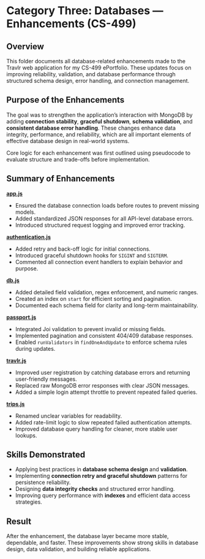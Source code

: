 # Category Three: Databases — Enhancements (CS-499) 

## Overview 
This folder documents all database-related enhancements made to the Travlr web application for my CS-499 ePortfolio. These updates focus on improving reliability, validation, and database performance through structured schema design, error handling, and connection management.

## Purpose of the Enhancements 
The goal was to strengthen the application’s interaction with MongoDB by adding **connection stability**, **graceful shutdown**, **schema validation**, and **consistent database error handling**. These changes enhance data integrity, performance, and reliability, which are all important elements of effective database design in real-world systems.

Core logic for each enhancement was first outlined using pseudocode to evaluate structure and trade-offs before implementation.

## Summary of Enhancements 

[**app.js**](./app.js) 
- Ensured the database connection loads before routes to prevent missing models.
- Added standardized JSON responses for all API-level database errors.
- Introduced structured request logging and improved error tracking.

[**authentication.js**](./authentication.js)
- Added retry and back-off logic for initial connections.
- Introduced graceful shutdown hooks for `SIGINT` and `SIGTERM`.
- Commented all connection event handlers to explain behavior and purpose.

[**db.js**](./db.js)
- Added detailed field validation, regex enforcement, and numeric ranges.
- Created an index on `start` for efficient sorting and pagination.
- Documented each schema field for clarity and long-term maintainability.

[**passport.js**](./passport.js)
- Integrated Joi validation to prevent invalid or missing fields.
- Implemented pagination and consistent 404/409 database responses.
- Enabled `runValidators` in `findOneAndUpdate` to enforce schema rules during updates.

[**travlr.js**](./travlr.js)
- Improved user registration by catching database errors and returning user-friendly messages.
- Replaced raw MongoDB error responses with clear JSON messages.
- Added a simple login attempt throttle to prevent repeated failed queries.

[**trips.js**](./trips.js)
- Renamed unclear variables for readability.
- Added rate-limit logic to slow repeated failed authentication attempts.
- Improved database query handling for cleaner, more stable user lookups.

## Skills Demonstrated 
- Applying best practices in **database schema design** and **validation**.
- Implementing **connection retry and graceful shutdown** patterns for persistence reliability.
- Designing **data integrity checks** and structured error handling.
- Improving query performance with **indexes** and efficient data access strategies.

## Result 
After the enhancement, the database layer became more stable, dependable, and faster. These improvements show strong skills in database design, data validation, and building reliable applications.
